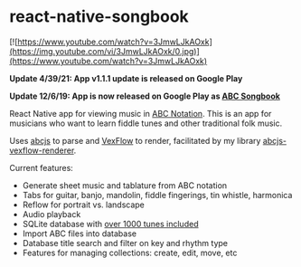 # react-native-songbook

[![https://www.youtube.com/watch?v=3JmwLJkAOxk](https://img.youtube.com/vi/3JmwLJkAOxk/0.jpg)](https://www.youtube.com/watch?v=3JmwLJkAOxk)

**Update 4/39/21: App v1.1.1 update is released on Google Play**

**Update 12/6/19: App is now released on Google Play as [ABC Songbook](https://play.google.com/store/apps/details?id=com.reactnativesongbook)**

React Native app for viewing music in [ABC Notation](https://en.wikipedia.org/wiki/ABC_notation). This is an app for musicians who want to learn fiddle tunes and other traditional folk music.

Uses [abcjs](https://github.com/paulrosen/abcjs) to parse and [VexFlow](https://github.com/0xfe/vexflow) to render, facilitated by my library [abcjs-vexflow-renderer](https://github.com/matthewdorner/abcjs-vexflow-renderer).

Current features:
- Generate sheet music and tablature from ABC notation
- Tabs for guitar, banjo, mandolin, fiddle fingerings, tin whistle, harmonica
- Reflow for portrait vs. landscape
- Audio playback
- SQLite database with [over 1000 tunes included](https://github.com/jukedeck/nottingham-dataset)
- Import ABC files into database
- Database title search and filter on key and rhythm type
- Features for managing collections: create, edit, move, etc
